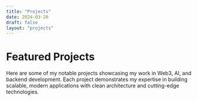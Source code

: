 ```yaml
---
title: "Projects"
date: 2024-03-20
draft: false
layout: "projects"
---
```


# Featured Projects

Here are some of my notable projects showcasing my work in Web3, AI, and backend development. Each project demonstrates my expertise in building scalable, modern applications with clean architecture and cutting-edge technologies.
